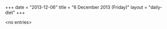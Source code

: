 +++
date = "2013-12-06"
title = "6 December 2013 (Friday)"
layout = "daily-diet"
+++

\<no entries\>